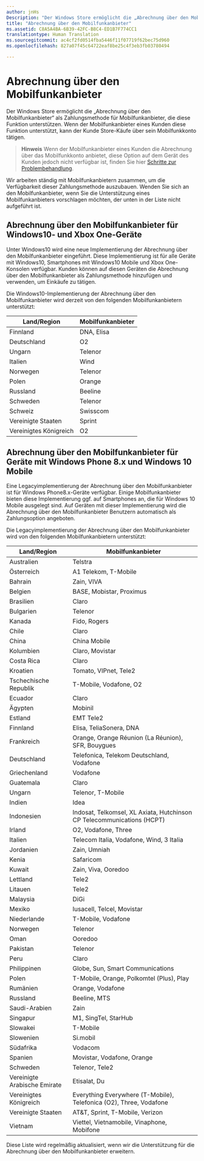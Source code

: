 ```yaml
---
author: jnHs
Description: "Der Windows Store ermöglicht die „Abrechnung über den Mobilfunkanbieter“ als Zahlungsmethode für Mobilfunkanbieter, die diese Funktion unterstützen."
title: "Abrechnung über den Mobilfunkanbieter"
ms.assetid: C8A5A4BA-6B39-42FC-B8C4-ED1B7F774CC1
translationtype: Human Translation
ms.sourcegitcommit: ac4cf2fd0514fba5446f11f07719f62bec75d960
ms.openlocfilehash: 827a07f45c64722eaf8be25c4f3eb3fb03780494

---
```


# Abrechnung über den Mobilfunkanbieter


Der Windows Store ermöglicht die „Abrechnung über den Mobilfunkanbieter“ als Zahlungsmethode für Mobilfunkanbieter, die diese Funktion unterstützen. Wenn der Mobilfunkanbieter eines Kunden diese Funktion unterstützt, kann der Kunde Store-Käufe über sein Mobilfunkkonto tätigen.

> **Hinweis**  Wenn der Mobilfunkanbieter eines Kunden die Abrechnung über das Mobilfunkkonto anbietet, diese Option auf dem Gerät des Kunden jedoch nicht verfügbar ist, finden Sie hier [Schritte zur Problembehandlung](http://go.microsoft.com/fwlink/p/?LinkId=523993).

Wir arbeiten ständig mit Mobilfunkanbietern zusammen, um die Verfügbarkeit dieser Zahlungsmethode auszubauen. Wenden Sie sich an den Mobilfunkanbieter, wenn Sie die Unterstützung eines Mobilfunkanbieters vorschlagen möchten, der unten in der Liste nicht aufgeführt ist.

## Abrechnung über den Mobilfunkanbieter für Windows10- und Xbox One-Geräte

Unter Windows10 wird eine neue Implementierung der Abrechnung über den Mobilfunkanbieter eingeführt. Diese Implementierung ist für alle Geräte mit Windows10, Smartphones mit Windows10 Mobile und Xbox One-Konsolen verfügbar. Kunden können auf diesen Geräten die Abrechnung über den Mobilfunkanbieter als Zahlungsmethode hinzufügen und verwenden, um Einkäufe zu tätigen. 

Die Windows10-Implementierung der Abrechnung über den Mobilfunkanbieter wird derzeit von den folgenden Mobilfunkanbietern unterstützt:

| Land/Region  | Mobilfunkanbieter |
|-----------------|------------------|
| Finnland         | DNA, Elisa       |
| Deutschland         | O2               |
| Ungarn         | Telenor          |
| Italien           | Wind             |
| Norwegen          | Telenor          |
| Polen          | Orange           |
| Russland          | Beeline          |
| Schweden          | Telenor          |
| Schweiz     | Swisscom         |
| Vereinigte Staaten   | Sprint           |
| Vereinigtes Königreich  | O2               |

 

## Abrechnung über den Mobilfunkanbieter für Geräte mit Windows Phone 8.x und Windows 10 Mobile


Eine Legacyimplementierung der Abrechnung über den Mobilfunkanbieter ist für Windows Phone8.x-Geräte verfügbar. Einige Mobilfunkanbieter bieten diese Implementierung ggf. auf Smartphones an, die für Windows 10 Mobile ausgelegt sind. Auf Geräten mit dieser Implementierung wird die Abrechnung über den Mobilfunkanbieter Benutzern automatisch als Zahlungsoption angeboten.

Die Legacyimplementierung der Abrechnung über den Mobilfunkanbieter wird von den folgenden Mobilfunkanbietern unterstützt:

| Land/Region       | Mobilfunkanbieter                                                   |
|----------------------|--------------------------------------------------------------------|
| Australien            | Telstra                                                            |
| Österreich              | A1 Telekom, T-Mobile                                               |
| Bahrain              | Zain, VIVA                                                         |
| Belgien              | BASE, Mobistar, Proximus                                           |
| Brasilien               | Claro                                                              |
| Bulgarien             | Telenor                                                            |
| Kanada               | Fido, Rogers                                                       |
| Chile                | Claro                                                              |
| China                | China Mobile                                                       |
| Kolumbien             | Claro, Movistar                                                    |
| Costa Rica           | Claro                                                              |
| Kroatien              | Tomato, VIPnet, Tele2                                              |
| Tschechische Republik       | T-Mobile, Vodafone, O2                                             |
| Ecuador              | Claro                                                              |
| Ägypten                | Mobinil                                                            |
| Estland              | EMT Tele2                                                         |
| Finnland              | Elisa, TeliaSonera, DNA                                            |
| Frankreich               | Orange, Orange Réunion (La Réunion), SFR, Bouygues                 |
| Deutschland              | Telefonica, Telekom Deutschland, Vodafone                          |
| Griechenland               | Vodafone                                                           |
| Guatemala            | Claro                                                              |
| Ungarn              | Telenor, T-Mobile                                                  |
| Indien                | Idea                                                               |
| Indonesien            | Indosat, Telkomsel, XL Axiata, Hutchinson CP Telecommunications (HCPT)     |
| Irland              | O2, Vodafone, Three                                                |
| Italien                | Telecom Italia, Vodafone, Wind, 3 Italia                           |
| Jordanien               | Zain, Umniah                                                       |
| Kenia                | Safaricom                                                          |
| Kuwait               | Zain, Viva, Ooredoo                                                |
| Lettland               | Tele2                                                              |
| Litauen            | Tele2                                                              |
| Malaysia             | DiGi                                                               |
| Mexiko               | Iusacell, Telcel, Movistar                                         |
| Niederlande          | T-Mobile, Vodafone                                                 |
| Norwegen               | Telenor                                                            |
| Oman                 | Ooredoo                                                            |
| Pakistan             | Telenor                                                            |
| Peru                 | Claro                                                              |
| Philippinen          | Globe, Sun, Smart Communications                                   |
| Polen               | T-Mobile, Orange, Polkomtel (Plus), Play                           |
| Rumänien              | Orange, Vodafone                                                   |
| Russland               | Beeline, MTS                                                       |
| Saudi-Arabien         | Zain                                                               |
| Singapur            | M1, SingTel, StarHub                                               |
| Slowakei             | T-Mobile                                                           |
| Slowenien             | Si.mobil                                                           |
| Südafrika         | Vodacom                                                            |
| Spanien                | Movistar, Vodafone, Orange                                         |
| Schweden               | Telenor, Tele2                                                     |
| Vereinigte Arabische Emirate | Etisalat, Du                                                       |
| Vereinigtes Königreich       | Everything Everywhere (T-Mobile), Telefonica (O2), Three, Vodafone |
| Vereinigte Staaten        | AT&T, Sprint, T-Mobile, Verizon                                    |
| Vietnam              | Viettel, Vietnamobile, Vinaphone, Mobifone                         |

 

Diese Liste wird regelmäßig aktualisiert, wenn wir die Unterstützung für die Abrechnung über den Mobilfunkanbieter erweitern.

 

 







<!--HONumber=Nov16_HO1-->


